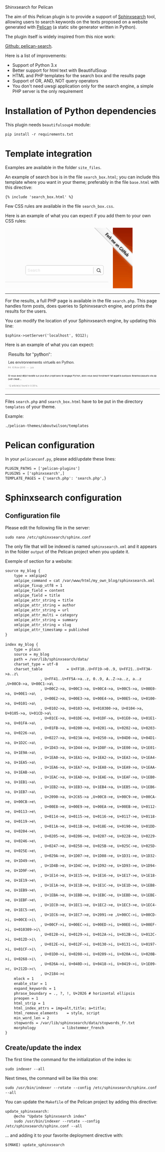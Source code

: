 Shinxsearch for Pelican

The aim of this Pelican plugin is to provide a support of [Sphinxsearch](http://sphinxsearch.com/)
tool, allowing users to search keywords on the texts proposed on a website generated 
with [Pelican](http://docs.getpelican.com/en/stable/) (a static site generator written in Python).

The plugin itself is widely inspired from this nice work:

[Github: pelican-search](https://github.com/MTecknology/pelican-search/tree/master/pelican).

Here is a list of improvements:

- Support of Python 3.x
- Better support for html text with BeautifulSoup
- HTML and PHP templates for the search box and the results page
- Support of OR, AND, NOT query operators
- You don't need uwsgi application only for the search engine, a simple PHP server is the only requirement


# Installation of Python dependencies

This plugin needs `beautifulsoup4` module:

	pip install -r requirements.txt


# Template integration

Examples are available in the folder `site_files`.

An example of search box is in the file `search_box.html`;
you can include this template where you want in your theme;
preferably in the file `base.html` with this directive:

	{% include 'search_box.html' %}

Few CSS rules are available in the file `search_box.css`.

Here is an example of what you can expect if you add them to your
own CSS rules:

<img alt="search box screenshot" src="./demo/search_box.png" />

---

For the results, a full PHP page is available in the file `search.php`.
This page handles form posts, does queries to Sphinxsearch engine, 
and prints the results for the users.

You can modify the location of your Sphinxsearch engine, by updating
this line:

	$sphinx->setServer('localhost', 9312);

Here is an example of what you can expect:

<img alt="search results screenshot" src="./demo/php_search_results.png" />

---

Files `search.php` and `search_box.html` have to be 
put in the directory `templates` of your theme.

Example:

	./pelican-themes/aboutwilson/templates


# Pelican configuration

In your `pelicanconf.py`, please add/update these lines:

	PLUGIN_PATHS = ['pelican-plugins']
	PLUGINS = ['sphinxsearch',]
	TEMPLATE_PAGES = {'search.php': 'search.php',}


# Sphinxsearch configuration


## Configuration file

Please edit the following file in the server:

	sudo nano /etc/sphinxsearch/sphinx.conf


The only file that will be indexed is named `sphinxsearch.xml` and it 
appears in the folder `output` of the Pelican project when you update it.


Exemple of section for a website:

	source my_blog {
		type = xmlpipe2
		xmlpipe_command = cat /var/www/html/my_own_blog/sphinxsearch.xml
		xmlpipe_fixup_utf8 = 1
		xmlpipe_field = content
		xmlpipe_field = title
		xmlpipe_attr_string = title
		xmlpipe_attr_string = author
		xmlpipe_attr_string = url
		xmlpipe_attr_multi = category
		xmlpipe_attr_string = summary
		xmlpipe_attr_string = slug
		xmlpipe_attr_timestamp = published
	}

	index my_blog {
		type = plain
		source = my_blog
		path = /var/lib/sphinxsearch/data/
		charset_type = utf-8
		charset_table           = U+FF10..U+FF19->0..9, U+FF21..U+FF3A->a..z\
					, U+FF41..U+FF5A->a..z, 0..9, A..Z->a..z, a..z ,U+00C0->a, U+00C1->a\
					, U+00C2->a, U+00C3->a, U+00C4->a, U+00C5->a, U+00E0->a, U+00E1->a\
					, U+00E2->a, U+00E3->a, U+00E4->a, U+00E5->a, U+0100->a, U+0101->a\
					, U+0102->a, U+0103->a, U+010300->a, U+0104->a, U+0105->a, U+01CD->a\
					, U+01CE->a, U+01DE->a, U+01DF->a, U+01E0->a, U+01E1->a, U+01FA->a\
					, U+01FB->a, U+0200->a, U+0201->a, U+0202->a, U+0203->a, U+0226->a\
					, U+0227->a, U+023A->a, U+0250->a, U+04D0->a, U+04D1->a, U+1D2C->a\
					, U+1D43->a, U+1D44->a, U+1D8F->a, U+1E00->a, U+1E01->a, U+1E9A->a\
					, U+1EA0->a, U+1EA1->a, U+1EA2->a, U+1EA3->a, U+1EA4->a, U+1EA5->a\
					, U+1EA6->a, U+1EA7->a, U+1EA8->a, U+1EA9->a, U+1EAA->a, U+1EAB->a\
					, U+1EAC->a, U+1EAD->a, U+1EAE->a, U+1EAF->a, U+1EB0->a, U+1EB1->a\
					, U+1EB2->a, U+1EB3->a, U+1EB4->a, U+1EB5->a, U+1EB6->a, U+1EB7->a\
					, U+2090->a, U+2C65->a ,U+00C8->e, U+00C9->e, U+00CA->e, U+00CB->e\
					, U+00E8->e, U+00E9->e, U+00EA->e, U+00EB->e, U+0112->e, U+0113->e\
					, U+0114->e, U+0115->e, U+0116->e, U+0117->e, U+0118->e, U+0119->e\
					, U+011A->e, U+011B->e, U+018E->e, U+0190->e, U+01DD->e, U+0204->e\
					, U+0205->e, U+0206->e, U+0207->e, U+0228->e, U+0229->e, U+0246->e\
					, U+0247->e, U+0258->e, U+025B->e, U+025C->e, U+025D->e, U+025E->e\
					, U+029A->e, U+1D07->e, U+1D08->e, U+1D31->e, U+1D32->e, U+1D49->e\
					, U+1D4B->e, U+1D4C->e, U+1D92->e, U+1D93->e, U+1D94->e, U+1D9F->e\
					, U+1E14->e, U+1E15->e, U+1E16->e, U+1E17->e, U+1E18->e, U+1E19->e\
					, U+1E1A->e, U+1E1B->e, U+1E1C->e, U+1E1D->e, U+1EB8->e, U+1EB9->e\
					, U+1EBA->e, U+1EBB->e, U+1EBC->e, U+1EBD->e, U+1EBE->e, U+1EBF->e\
					, U+1EC0->e, U+1EC1->e, U+1EC2->e, U+1EC3->e, U+1EC4->e, U+1EC5->e\
					, U+1EC6->e, U+1EC7->e, U+2091->e ,U+00CC->i, U+00CD->i, U+00CE->i\
					, U+00CF->i, U+00EC->i, U+00ED->i, U+00EE->i, U+00EF->i, U+010309->i\
					, U+0128->i, U+0129->i, U+012A->i, U+012B->i, U+012C->i, U+012D->i\
					, U+012E->i, U+012F->i, U+0130->i, U+0131->i, U+0197->i, U+01CF->i\
					, U+01D0->i, U+0208->i, U+0209->i, U+020A->i, U+020B->i, U+0268->i\
					, U+026A->i, U+040D->i, U+0418->i, U+0419->i, U+1E09->c, U+212D->c\
					, U+2184->c
		mlock = 1
		enable_star = 1
		expand_keywords = 1
		phrase_boundary = ., ?, !, U+2026 # horizontal ellipsis
		preopen = 1
		html_strip = 1
		html_index_attrs = img=alt,title; a=title;
		html_remove_elements    = style, script
		min_word_len = 2
		stopwords = /var/lib/sphinxsearch/data/stopwords_fr.txt
		morphology            = libstemmer_french
	}


## Create/update the index


The first time the command for the initialization of the index is:

	sudo indexer --all


Next times, the command will be like this one:

	sudo /usr/bin/indexer --rotate --config /etc/sphinxsearch/sphinx.conf --all


You can update the `Makefile` of the Pelican project by adding this directive:

	update_sphinxsearch:
		@echo "Update Sphinxsearch index"
		sudo /usr/bin/indexer --rotate --config /etc/sphinxsearch/sphinx.conf --all

... and adding it to your favorite deployment directive with:

	$(MAKE) update_sphinxsearch



